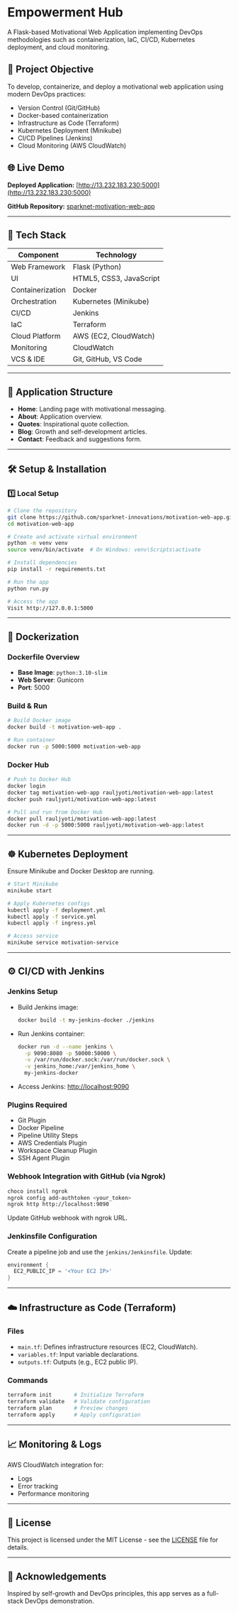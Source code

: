 # Empowerment Hub

A Flask-based Motivational Web Application implementing DevOps methodologies such as containerization, IaC, CI/CD, Kubernetes deployment, and cloud monitoring.

## 🚀 Project Objective

To develop, containerize, and deploy a motivational web application using modern DevOps practices:

- Version Control (Git/GitHub)
- Docker-based containerization
- Infrastructure as Code (Terraform)
- Kubernetes Deployment (Minikube)
- CI/CD Pipelines (Jenkins)
- Cloud Monitoring (AWS CloudWatch)

## 🌐 Live Demo

**Deployed Application:** [http://13.232.183.230:5000](http://13.232.183.230:5000)

**GitHub Repository:** [sparknet-motivation-web-app](https://github.com/jyotiraul/sparknet-motivation-web-app.git)

---

## 🧰 Tech Stack

| Component        | Technology       |
|------------------|------------------|
| Web Framework    | Flask (Python)   |
| UI               | HTML5, CSS3, JavaScript |
| Containerization | Docker           |
| Orchestration    | Kubernetes (Minikube) |
| CI/CD            | Jenkins          |
| IaC              | Terraform        |
| Cloud Platform   | AWS (EC2, CloudWatch) |
| Monitoring       | CloudWatch       |
| VCS & IDE        | Git, GitHub, VS Code |

---

## 📂 Application Structure

- **Home**: Landing page with motivational messaging.
- **About**: Application overview.
- **Quotes**: Inspirational quote collection.
- **Blog**: Growth and self-development articles.
- **Contact**: Feedback and suggestions form.

---

## 🛠️ Setup & Installation

### 1️⃣ Local Setup

```bash
# Clone the repository
git clone https://github.com/sparknet-innovations/motivation-web-app.git
cd motivation-web-app

# Create and activate virtual environment
python -m venv venv
source venv/bin/activate  # On Windows: venv\Scripts\activate

# Install dependencies
pip install -r requirements.txt

# Run the app
python run.py

# Access the app
Visit http://127.0.0.1:5000
```

---

## 🐳 Dockerization

### Dockerfile Overview

- **Base Image**: `python:3.10-slim`
- **Web Server**: Gunicorn
- **Port**: 5000

### Build & Run

```bash
# Build Docker image
docker build -t motivation-web-app .

# Run container
docker run -p 5000:5000 motivation-web-app
```

### Docker Hub

```bash
# Push to Docker Hub
docker login
docker tag motivation-web-app rauljyoti/motivation-web-app:latest
docker push rauljyoti/motivation-web-app:latest

# Pull and run from Docker Hub
docker pull rauljyoti/motivation-web-app:latest
docker run -d -p 5000:5000 rauljyoti/motivation-web-app:latest
```

---

## ☸️ Kubernetes Deployment

Ensure Minikube and Docker Desktop are running.

```bash
# Start Minikube
minikube start

# Apply Kubernetes configs
kubectl apply -f deployment.yml
kubectl apply -f service.yml
kubectl apply -f ingress.yml

# Access service
minikube service motivation-service
```

---

## ⚙️ CI/CD with Jenkins

### Jenkins Setup

- Build Jenkins image:
  ```bash
  docker build -t my-jenkins-docker ./jenkins
  ```

- Run Jenkins container:
  ```bash
  docker run -d --name jenkins \
    -p 9090:8080 -p 50000:50000 \
    -v /var/run/docker.sock:/var/run/docker.sock \
    -v jenkins_home:/var/jenkins_home \
    my-jenkins-docker
  ```

- Access Jenkins: [http://localhost:9090](http://localhost:9090)

### Plugins Required

- Git Plugin
- Docker Pipeline
- Pipeline Utility Steps
- AWS Credentials Plugin
- Workspace Cleanup Plugin
- SSH Agent Plugin

### Webhook Integration with GitHub (via Ngrok)

```bash
choco install ngrok
ngrok config add-authtoken <your_token>
ngrok http http://localhost:9090
```

Update GitHub webhook with ngrok URL.

### Jenkinsfile Configuration

Create a pipeline job and use the `jenkins/Jenkinsfile`. Update:
```groovy
environment {
  EC2_PUBLIC_IP = '<Your EC2 IP>'
}
```

---

## ☁️ Infrastructure as Code (Terraform)

### Files

- `main.tf`: Defines infrastructure resources (EC2, CloudWatch).
- `variables.tf`: Input variable declarations.
- `outputs.tf`: Outputs (e.g., EC2 public IP).

### Commands

```bash
terraform init       # Initialize Terraform
terraform validate   # Validate configuration
terraform plan       # Preview changes
terraform apply      # Apply configuration
```

---

## 📈 Monitoring & Logs

AWS CloudWatch integration for:

- Logs
- Error tracking
- Performance monitoring

---

## 📝 License

This project is licensed under the MIT License - see the [LICENSE](LICENSE) file for details.

---

## 🙌 Acknowledgements

Inspired by self-growth and DevOps principles, this app serves as a full-stack DevOps demonstration.
